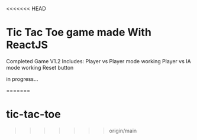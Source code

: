 <<<<<<< HEAD
# Tic Tac Toe game made With ReactJS

Completed Game V1.2 Includes:
Player vs Player mode working
Player vs IA mode working
Reset button

in progress...

=======
# tic-tac-toe
>>>>>>> origin/main
